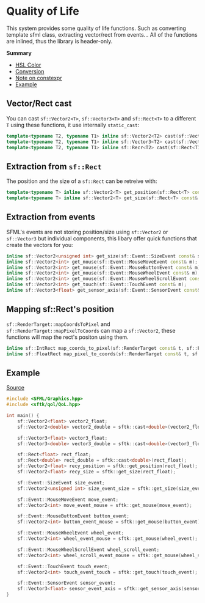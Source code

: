 # Quality of Life

This system provides some quality of life functions. Such as converting template sfml class, extracting vector/rect from events...
All of the functions are inlined, thus the library is header-only.

**Summary**
- [HSL Color](#vector/rect-cast)
- [Conversion](#extraction-from-sf::Rect)
- [Note on constexpr](#extraction-from-events)
- [Example](#example)

## Vector/Rect cast

You can cast `sf::Vector2<T>`, `sf::Vector3<T>` and `sf::Rect<T>` to a different `T` using these functions, it use internally `static_cast`:
```cpp
template<typename T2, typename T1> inline sf::Vector2<T2> cast(sf::Vector2<T1> const& v);
template<typename T2, typename T1> inline sf::Vector3<T2> cast(sf::Vector3<T1> const& v);
template<typename T2, typename T1> inline sf::Recr<T2> cast(sf::Rect<T1> const& v);
```

## Extraction from `sf::Rect`

The position and the size of a `sf::Rect` can be retreive with:
```cpp
template<typename T> inline sf::Vector2<T> get_position(sf::Rect<T> const& r);
template<typename T> inline sf::Vector2<T> get_size(sf::Rect<T> const& r);
```

## Extraction from events

SFML's events are not storing position/size using `sf::Vector2` or `sf::Vector3` but individual components, this libary offer quick functions that create the vectors for you:
```cpp
inline sf::Vector2<unsigned int> get_size(sf::Event::SizeEvent const& s);
inline sf::Vector2<int> get_mouse(sf::Event::MouseMoveEvent const& m);
inline sf::Vector2<int> get_mouse(sf::Event::MouseButtonEvent const& m);
inline sf::Vector2<int> get_mouse(sf::Event::MouseWheelEvent const& m);
inline sf::Vector2<int> get_mouse(sf::Event::MouseWheelScrollEvent const& m);
inline sf::Vector2<int> get_touch(sf::Event::TouchEvent const& m);
inline sf::Vector3<float> get_sensor_axis(sf::Event::SensorEvent const& m);
```

## Mapping sf::Rect's position

`sf::RenderTarget::mapCoordsToPixel` and `sf::RenderTarget::mapPixelToCoords` can map a `sf::Vector2`, these functions will map the rect's positon using them.

```cpp
inline sf::IntRect map_coords_to_pixel(sf::RenderTarget const& t, sf::FloatRect const& r);
inline sf::FloatRect map_pixel_to_coords(sf::RenderTarget const& t, sf::IntRect const& r);
```

## Example

[Source](https://github.com/Hazurl/SFML-Toolkit/blob/master/src/example/qol.cpp)

```cpp
#include <SFML/Graphics.hpp>
#include <sftk/qol/QoL.hpp>

int main() {
    sf::Vector2<float> vector2_float;
    sf::Vector2<double> vector2_double = sftk::cast<double>(vector2_float);

    sf::Vector3<float> vector3_float;
    sf::Vector3<double> vector3_double = sftk::cast<double>(vector3_float);

    sf::Rect<float> rect_float;
    sf::Rect<double> rect_double = sftk::cast<double>(rect_float);
    sf::Vector2<float> recy_position = sftk::get_position(rect_float);
    sf::Vector2<float> recy_size = sftk::get_size(rect_float);

    sf::Event::SizeEvent size_event;
    sf::Vector2<unsigned int> size_event_size = sftk::get_size(size_event);

    sf::Event::MouseMoveEvent move_event;
    sf::Vector2<int> move_event_mouse = sftk::get_mouse(move_event);

    sf::Event::MouseButtonEvent button_event;
    sf::Vector2<int> button_event_mouse = sftk::get_mouse(button_event);

    sf::Event::MouseWheelEvent wheel_event;
    sf::Vector2<int> wheel_event_mouse = sftk::get_mouse(wheel_event);

    sf::Event::MouseWheelScrollEvent wheel_scroll_event;
    sf::Vector2<int> wheel_scroll_event_mouse = sftk::get_mouse(wheel_scroll_event);

    sf::Event::TouchEvent touch_event;
    sf::Vector2<int> touch_event_touch = sftk::get_touch(touch_event);

    sf::Event::SensorEvent sensor_event;
    sf::Vector3<float> sensor_event_axis = sftk::get_sensor_axis(sensor_event);
}
```